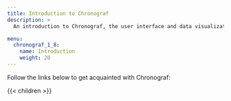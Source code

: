 ```yaml
---
title: Introduction to Chronograf
description: >
  An introduction to Chronograf, the user interface and data visualization component for the InfluxData Platform. Includes documentation on getting started, installation, and downloading.

menu:
  chronograf_1_8:
    name: Introduction
    weight: 20
---
```


Follow the links below to get acquainted with Chronograf:

{{< children >}}